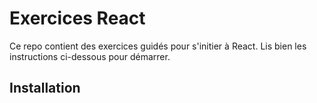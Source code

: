 # Exercices React

Ce repo contient des exercices guidés pour s'initier à React. Lis bien les instructions
ci-dessous pour démarrer.

## Installation
